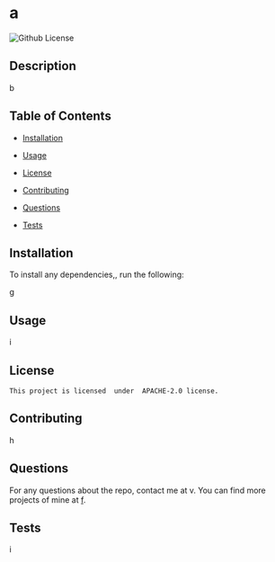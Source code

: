 # a
![Github License](https://img.shields.io.badge/license-APACHE-2.0-yellow.svg)

## Description

b

## Table of Contents

* [Installation](#installation)

* [Usage](#usage)

* [License](#license)

* [Contributing](#contributing)

* [Questions](#questions)

* [Tests](#tests)

## Installation

To install  any dependencies,, run the following:

g

## Usage

i

## License
    
    This project is licensed  under  APACHE-2.0 license.

## Contributing

h

## Questions

For any questions about the repo, contact me at  v. You can find more projects of mine at  [f](https://github.come/f).


## Tests

i
